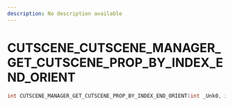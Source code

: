 ```yaml
---
description: No description available 
---
```


# CUTSCENE\_CUTSCENE_MANAGER_GET_CUTSCENE_PROP_BY_INDEX_END_ORIENT

```cpp
int CUTSCENE_MANAGER_GET_CUTSCENE_PROP_BY_INDEX_END_ORIENT(int _Unk0, int _Unk1, int _Unk2);
```